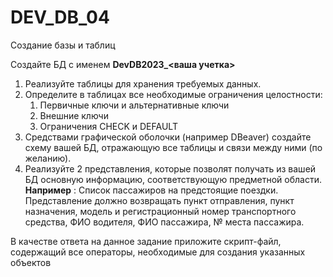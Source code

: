 # DEV_DB_04

Создание базы и таблиц

Создайте БД с именем **DevDB2023_<ваша учетка>**

1. Реализуйте таблицы для хранения требуемых данных.
3. Определите в таблицах все необходимые ограничения целостности:
   1. Первичные ключи и альтернативные ключи
   2. Внешние ключи
   3. Ограничения CHECK и DEFAULT
4. Средствами графической оболочки (например DBeaver) создайте схему вашей БД, отражающую все таблицы и связи между ними (по желанию).
5. Реализуйте 2 представления, которые позволят получать из вашей БД основную информацию, соответствующую предметной области.
   **Например** : Список пассажиров на предстоящие поездки. Представление должно возвращать пункт отправления, пункт назначения, модель и регистрационный номер транспортного средства, ФИО водителя, ФИО пассажира, № места пассажира.

В качестве ответа на данное задание приложите скрипт-файл, содержащий все операторы, необходимые для создания указанных объектов
